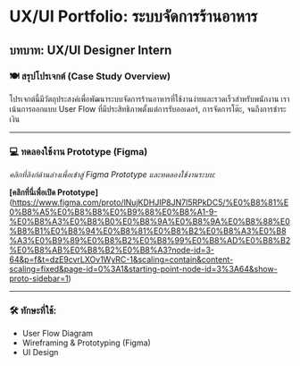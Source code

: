 # UX/UI Portfolio: ระบบจัดการร้านอาหาร

## บทบาท: UX/UI Designer Intern

### 🍽️ สรุปโปรเจกต์ (Case Study Overview)

โปรเจกต์นี้มีวัตถุประสงค์เพื่อพัฒนาระบบจัดการร้านอาหารที่ใช้งานง่ายและรวดเร็วสำหรับพนักงาน 
เราเน้นการออกแบบ User Flow ที่มีประสิทธิภาพตั้งแต่การรับออเดอร์, การจัดการโต๊ะ, จนถึงการชำระเงิน

---

### 💻 ทดลองใช้งาน Prototype (Figma)

*คลิกที่ลิงก์ด้านล่างเพื่อเข้าสู่ Figma Prototype และทดลองใช้งานระบบ:*

**[คลิกที่นี่เพื่อเปิด Prototype]**(https://www.figma.com/proto/lNujKDHJIP8JN7l5RPkDC5/%E0%B8%81%E0%B8%A5%E0%B8%B8%E0%B9%88%E0%B8%A1-9-%E0%B8%A3%E0%B8%B0%E0%B8%9A%E0%B8%9A%E0%B8%88%E0%B8%B1%E0%B8%94%E0%B8%81%E0%B8%B2%E0%B8%A3%E0%B8%A3%E0%B9%89%E0%B8%B2%E0%B8%99%E0%B8%AD%E0%B8%B2%E0%B8%AB%E0%B8%B2%E0%B8%A3?node-id=3-64&p=f&t=dzE9cvrLXOv1WyRC-1&scaling=contain&content-scaling=fixed&page-id=0%3A1&starting-point-node-id=3%3A64&show-proto-sidebar=1)

---

### 🛠️ ทักษะที่ใช้:
- User Flow Diagram
- Wireframing & Prototyping (Figma)
- UI Design
